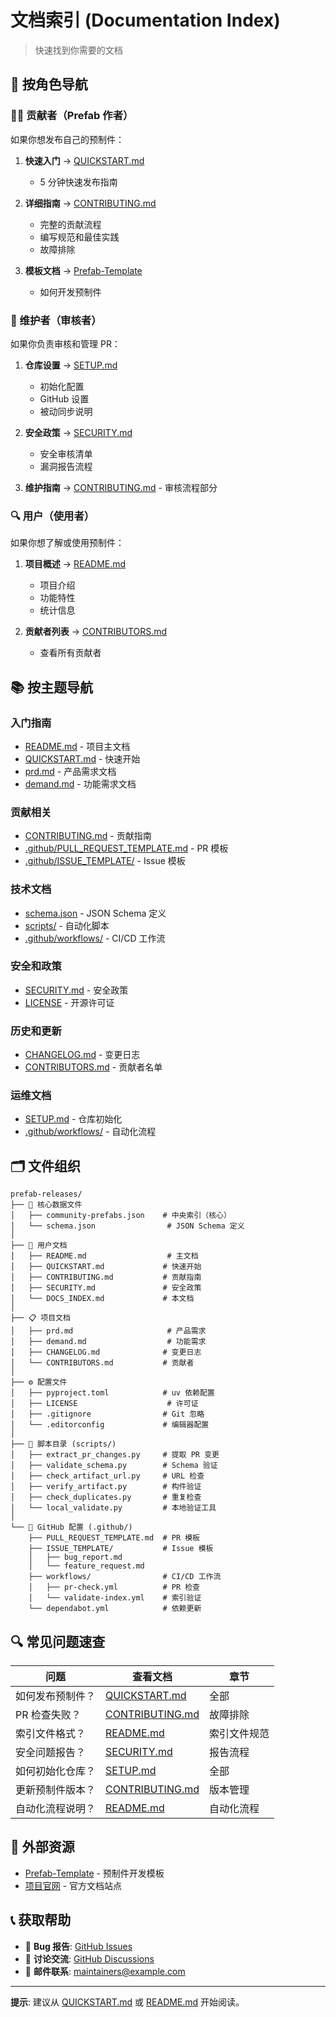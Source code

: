 # 文档索引 (Documentation Index)

> 快速找到你需要的文档

## 🎯 按角色导航

### 👨‍💻 贡献者（Prefab 作者）
如果你想发布自己的预制件：

1. **快速入门** → [QUICKSTART.md](QUICKSTART.md)
   - 5 分钟快速发布指南
   
2. **详细指南** → [CONTRIBUTING.md](CONTRIBUTING.md)
   - 完整的贡献流程
   - 编写规范和最佳实践
   - 故障排除
   
3. **模板文档** → [Prefab-Template](https://github.com/The-Agent-Builder/Prefab-Template)
   - 如何开发预制件

### 👀 维护者（审核者）
如果你负责审核和管理 PR：

1. **仓库设置** → [SETUP.md](SETUP.md)
   - 初始化配置
   - GitHub 设置
   - 被动同步说明
   
2. **安全政策** → [SECURITY.md](SECURITY.md)
   - 安全审核清单
   - 漏洞报告流程
   
3. **维护指南** → [CONTRIBUTING.md](CONTRIBUTING.md) - 审核流程部分

### 🔍 用户（使用者）
如果你想了解或使用预制件：

1. **项目概述** → [README.md](README.md)
   - 项目介绍
   - 功能特性
   - 统计信息
   
2. **贡献者列表** → [CONTRIBUTORS.md](CONTRIBUTORS.md)
   - 查看所有贡献者

## 📚 按主题导航

### 入门指南
- [README.md](README.md) - 项目主文档
- [QUICKSTART.md](QUICKSTART.md) - 快速开始
- [prd.md](prd.md) - 产品需求文档
- [demand.md](demand.md) - 功能需求文档

### 贡献相关
- [CONTRIBUTING.md](CONTRIBUTING.md) - 贡献指南
- [.github/PULL_REQUEST_TEMPLATE.md](.github/PULL_REQUEST_TEMPLATE.md) - PR 模板
- [.github/ISSUE_TEMPLATE/](.github/ISSUE_TEMPLATE/) - Issue 模板

### 技术文档
- [schema.json](schema.json) - JSON Schema 定义
- [scripts/](scripts/) - 自动化脚本
- [.github/workflows/](.github/workflows/) - CI/CD 工作流

### 安全和政策
- [SECURITY.md](SECURITY.md) - 安全政策
- [LICENSE](LICENSE) - 开源许可证

### 历史和更新
- [CHANGELOG.md](CHANGELOG.md) - 变更日志
- [CONTRIBUTORS.md](CONTRIBUTORS.md) - 贡献者名单

### 运维文档
- [SETUP.md](SETUP.md) - 仓库初始化
- [.github/workflows/](.github/workflows/) - 自动化流程

## 🗂️ 文件组织

```
prefab-releases/
├── 📄 核心数据文件
│   ├── community-prefabs.json    # 中央索引（核心）
│   └── schema.json                # JSON Schema 定义
│
├── 📖 用户文档
│   ├── README.md                  # 主文档
│   ├── QUICKSTART.md             # 快速开始
│   ├── CONTRIBUTING.md           # 贡献指南
│   ├── SECURITY.md               # 安全政策
│   └── DOCS_INDEX.md             # 本文档
│
├── 📋 项目文档
│   ├── prd.md                     # 产品需求
│   ├── demand.md                  # 功能需求
│   ├── CHANGELOG.md              # 变更日志
│   └── CONTRIBUTORS.md           # 贡献者
│
├── ⚙️ 配置文件
│   ├── pyproject.toml            # uv 依赖配置
│   ├── LICENSE                    # 许可证
│   ├── .gitignore                # Git 忽略
│   └── .editorconfig             # 编辑器配置
│
├── 🔧 脚本目录 (scripts/)
│   ├── extract_pr_changes.py     # 提取 PR 变更
│   ├── validate_schema.py        # Schema 验证
│   ├── check_artifact_url.py     # URL 检查
│   ├── verify_artifact.py        # 构件验证
│   ├── check_duplicates.py       # 重复检查
│   └── local_validate.py         # 本地验证工具
│
└── 🤖 GitHub 配置 (.github/)
    ├── PULL_REQUEST_TEMPLATE.md  # PR 模板
    ├── ISSUE_TEMPLATE/           # Issue 模板
    │   ├── bug_report.md
    │   └── feature_request.md
    ├── workflows/                # CI/CD 工作流
    │   ├── pr-check.yml          # PR 检查
    │   └── validate-index.yml    # 索引验证
    └── dependabot.yml            # 依赖更新
```

## 🔍 常见问题速查

| 问题 | 查看文档 | 章节 |
|------|----------|------|
| 如何发布预制件？ | [QUICKSTART.md](QUICKSTART.md) | 全部 |
| PR 检查失败？ | [CONTRIBUTING.md](CONTRIBUTING.md) | 故障排除 |
| 索引文件格式？ | [README.md](README.md) | 索引文件规范 |
| 安全问题报告？ | [SECURITY.md](SECURITY.md) | 报告流程 |
| 如何初始化仓库？ | [SETUP.md](SETUP.md) | 全部 |
| 更新预制件版本？ | [CONTRIBUTING.md](CONTRIBUTING.md) | 版本管理 |
| 自动化流程说明？ | [README.md](README.md) | 自动化流程 |

## 🔗 外部资源

- [Prefab-Template](https://github.com/The-Agent-Builder/Prefab-Template) - 预制件开发模板
- [项目官网](https://your-website.com) - 官方文档站点

## 📞 获取帮助

- 🐛 **Bug 报告**: [GitHub Issues](https://github.com/The-Agent-Builder/Prefab-Releases/issues)
- 💬 **讨论交流**: [GitHub Discussions](https://github.com/The-Agent-Builder/Prefab-Releases/discussions)
- 📧 **邮件联系**: maintainers@example.com

---

**提示**: 建议从 [QUICKSTART.md](QUICKSTART.md) 或 [README.md](README.md) 开始阅读。


